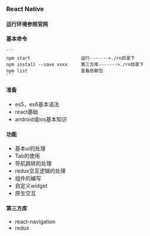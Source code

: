 ### React Native

#### 运行环境参照官网

#### 基本命令
    ```
    npm start                   运行------->./rn目录下
    npm install --save xxxx     第三方库------->./rn目录下
    npm list                    查看依赖包
    ```
#### 准备
* es5，es6基本语法
* react基础
* android或ios基本知识


#### 功能

* 基本ui的处理
* Tab的使用
* 导航跳转的处理
* redux交互逻辑的处理
* 组件的编写
* 自定义widget
* 原生交互

#### 第三方库

* react-navigation
* redux
